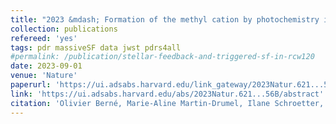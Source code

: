 ```yaml
---
title: "2023 &mdash; Formation of the methyl cation by photochemistry in a protoplanetary disk"
collection: publications
refereed: 'yes'
tags: pdr massiveSF data jwst pdrs4all
#permalink: /publication/stellar-feedback-and-triggered-sf-in-rcw120
date: 2023-09-01
venue: 'Nature'
paperurl: 'https://ui.adsabs.harvard.edu/link_gateway/2023Natur.621...56B/EPRINT_PDF'
link: 'https://ui.adsabs.harvard.edu/abs/2023Natur.621...56B/abstract'
citation: 'Olivier Berné, Marie-Aline Martin-Drumel, Ilane Schroetter, Javier R. Goicoechea, Ugo Jacovella, Bérenger Gans, Emmanuel Dartois, Laurent Coudert, Edwin Bergin, Felipe Alarcon, Jan Cami, Evelyne Roueff, John H. Black, Oskar Asvany, Emilie Habart, Els Peeters, Amelie Canin, Boris Trahin, Christine Joblin, Stephan Schlemmer, Sven Thorwirth, Jose Cernicharo, Maryvonne Gerin, Alexander Tielens, Marion Zannese, Alain Abergel, Jeronimo Bernard-Salas, Christiaan Boersma, Emeric Bron, Ryan Chown, Sara Cuadrado, Daniel Dicken, Meriem Elyajouri, Asunción Fuente, Karl D. Gordon, Lina Issa, Olga Kannavou, Baria Khan, Ozan Lacinbala, David Languignon, Romane Le Gal, Alexandros Maragkoudakis, Raphael Meshaka, Yoko Okada, Takashi Onaka, Sofia Pasquini, Marc W. Pound, Massimo Robberto, Markus Röllig, Bethany Schefter, Thiébaut Schirmer, Ameek Sidhu, Benoit Tabone, Dries Van De Putte, Sílvia Vicente, Mark G. Wolfire, 2023, Nature, Volume 621, Issue 7977, p.56-59'
---
```

